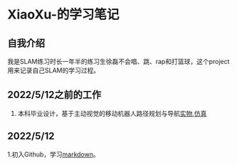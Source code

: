 # XiaoXu-的学习笔记
## 自我介绍
我是SLAM练习时长一年半的练习生徐磊不会唱、跳、rap和打篮球，这个project用来记录自己SLAM的学习过程。
## 2022/5/12之前的工作
1. 本科毕业设计，基于主动视觉的移动机器人路径规划与导航[实物](https://www.bilibili.com/video/BV1UA411g7Lu?spm_id_from=333.999.0.0),[仿真](https://www.bilibili.com/video/BV1gB4y1u7my?spm_id_from=333.999.0.0)
## 2022/5/12
1.初入Github，学习[markdown](https://github.com/LeiXu1999/XiaoXu-/blob/main/%E5%AD%A6%E4%B9%A0%E8%AE%B0%E5%BD%95/Markdown.md)。

